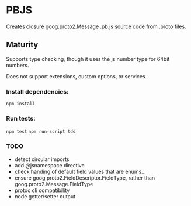# PBJS

Creates closure goog.proto2.Message .pb.js source code from .proto files.

## Maturity

Supports type checking, though it uses the js number type for 64bit numbers.

Does not support extensions, custom options, or services.

### Install dependencies:

`npm install`

### Run tests:

`npm test`
`npm run-script tdd`

### TODO
- detect circular imports
- add @jsnamespace directive
- check handing of default field values that are enums...
- ensure goog.proto2.FieldDescriptor.FieldType, rather than
  goog.proto2.Message.FieldType
- protoc cli compatibility
- node getter/setter output
